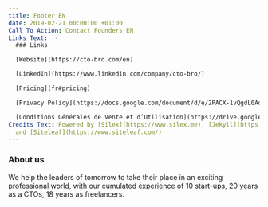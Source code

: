 ```yaml
---
title: Footer EN
date: 2019-02-21 00:00:00 +01:00
Call To Action: Contact Founders EN
Links Text: |-
  ### Links

  [Website](https://cto-bro.com/en)

  [LinkedIn](https://www.linkedin.com/company/cto-bro/)

  [Pricing](fr#pricing)

  [Privacy Policy](https://docs.google.com/document/d/e/2PACX-1vQgdL0AoIdUWpeK_3K2p2Gd5UMestpvm45-fA-9tnTR_KOK2vd8QEnp4ImfOmjzc39tZjNJyixoJ03m/pub)

  [Conditions Générales de Vente et d’Utilisation](https://drive.google.com/file/d/1zgAd7K3DBXf0g04jeyhexCxVlbKfGb2o/view?usp=sharing)
Credits Text: Powered by [Silex](https://www.silex.me), [Jekyll](https://jekyllrb.com/)
  and [Siteleaf](https://www.siteleaf.com/)
---
```


### About us

We help the leaders of tomorrow to take their place in an exciting professional world, with our cumulated experience of 10 start-ups, 20 years as a CTOs, 18 years as freelancers.
